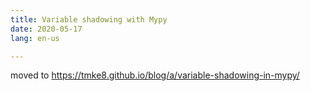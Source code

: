 ```yaml
---
title: Variable shadowing with Mypy
date: 2020-05-17
lang: en-us

---
```


moved to https://tmke8.github.io/blog/a/variable-shadowing-in-mypy/
